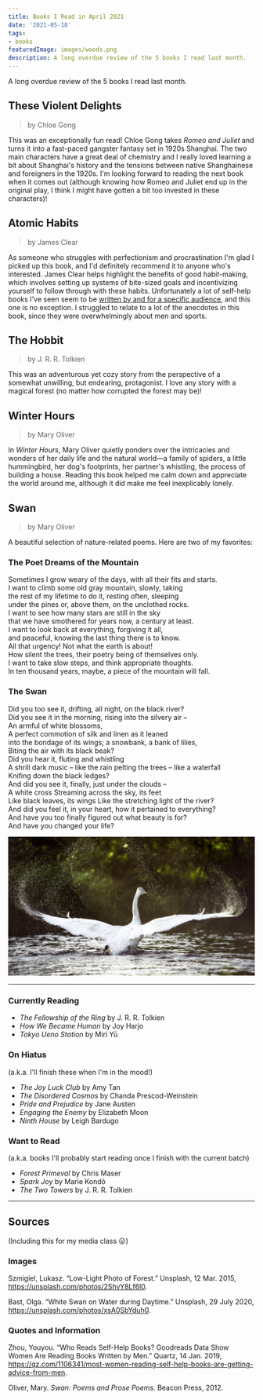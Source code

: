 ```yaml
---
title: Books I Read in April 2021
date: '2021-05-18'
tags: 
- books
featuredImage: images/woods.png
description: A long overdue review of the 5 books I read last month.
---
```


A long overdue review of the 5 books I read last month.

## These Violent Delights
> by Chloe Gong

This was an exceptionally fun read! Chloe Gong takes *Romeo and Juliet* and turns it into a fast-paced gangster fantasy set in 1920s Shanghai. The two main characters have a great deal of chemistry and I really loved learning a bit about Shanghai's history and the tensions between native Shanghainese and foreigners in the 1920s. I'm looking forward to reading the next book when it comes out (although knowing how Romeo and Juliet end up in the original play, I think I might have gotten a bit too invested in these characters)!

## Atomic Habits
> by James Clear

As someone who struggles with perfectionism and procrastination I'm glad I picked up this book, and I'd definitely recommend it to anyone who's interested. James Clear helps highlight the benefits of good habit-making, which involves setting up systems of bite-sized goals and incentivizing yourself to follow through with these habits. Unfortunately a lot of self-help books I've seen seem to be [written by and for a specific audience](https://qz.com/1106341/most-women-reading-self-help-books-are-getting-advice-from-men/), and this one is no exception. I struggled to relate to a lot of the anecdotes in this book, since they were overwhelmingly about men and sports.

## The Hobbit
> by J. R. R. Tolkien

This was an adventurous yet cozy story from the perspective of a somewhat unwilling, but endearing, protagonist. I love any story with a magical forest (no matter how corrupted the forest may be)!

## Winter Hours
> by Mary Oliver

In *Winter Hours*, Mary Oliver quietly ponders over the intricacies and wonders of her daily life and the natural world—a family of spiders, a little hummingbird, her dog's footprints, her partner's whistling, the process of building a house. Reading this book helped me calm down and appreciate the world around me, although it did make me feel inexplicably lonely.

## Swan
> by Mary Oliver

A beautiful selection of nature-related poems. Here are two of my favorites:

### The Poet Dreams of the Mountain

Sometimes I grow weary of the days, with all their fits and starts. \
I want to climb some old gray mountain, slowly, taking \
the rest of my lifetime to do it, resting often, sleeping \
under the pines or, above them, on the unclothed rocks. \
I want to see how many stars are still in the sky \
that we have smothered for years now, a century at least. \
I want to look back at everything, forgiving it all, \
and peaceful, knowing the last thing there is to know. \
All that urgency! Not what the earth is about! \
How silent the trees, their poetry being of themselves only. \
I want to take slow steps, and think appropriate thoughts. \
In ten thousand years, maybe, a piece of the mountain will fall.

### The Swan

Did you too see it, drifting, all night, on the black river? \
Did you see it in the morning, rising into the silvery air – \
An armful of white blossoms, \
A perfect commotion of silk and linen as it leaned \
into the bondage of its wings; a snowbank, a bank of lilies, \
Biting the air with its black beak? \
Did you hear it, fluting and whistling \
A shrill dark music – like the rain pelting the trees – like a waterfall \
Knifing down the black ledges? \
And did you see it, finally, just under the clouds – \
A white cross Streaming across the sky, its feet \
Like black leaves, its wings Like the stretching light of the river? \
And did you feel it, in your heart, how it pertained to everything? \
And have you too finally figured out what beauty is for? \
And have you changed your life? 

![Swan](swan.png)


---

### Currently Reading
- *The Fellowship of the Ring* by J. R. R. Tolkien
- *How We Became Human* by Joy Harjo
- *Tokyo Ueno Station* by Miri Yū

### On Hiatus
(a.k.a. I'll finish these when I'm in the mood!)
- *The Joy Luck Club* by Amy Tan
- *The Disordered Cosmos* by Chanda Prescod-Weinstein
- *Pride and Prejudice* by Jane Austen
- *Engaging the Enemy* by Elizabeth Moon
- *Ninth House* by Leigh Bardugo

### Want to Read
(a.k.a. books I'll probably start reading once I finish with the current batch)
- *Forest Primeval* by Chris Maser
- *Spark Joy* by Marie Kondō
- *The Two Towers* by J. R. R. Tolkien

---

## Sources

(Including this for my media class 😛)

### Images

Szmigiel, Lukasz. “Low-Light Photo of Forest.” Unsplash, 12 Mar. 2015, https://unsplash.com/photos/2ShvY8Lf6l0.

Bast, Olga. “White Swan on Water during Daytime.” Unsplash, 29 July 2020, https://unsplash.com/photos/xsA0SbYduh0.


### Quotes and Information

Zhou, Youyou. “Who Reads Self-Help Books? Goodreads Data Show Women Are Reading Books Written by Men.” Quartz, 14 Jan. 2019, https://qz.com/1106341/most-women-reading-self-help-books-are-getting-advice-from-men.

Oliver, Mary. *Swan: Poems and Prose Poems.* Beacon Press, 2012.
